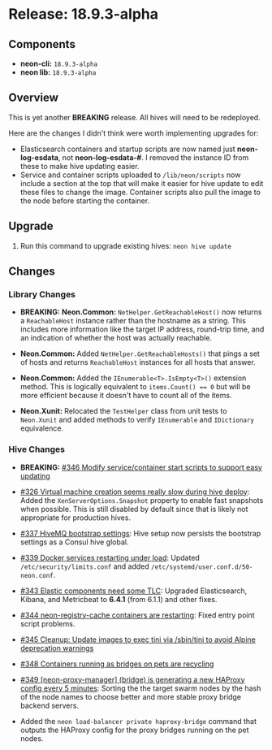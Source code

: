 # Release: 18.9.3-alpha

## Components

* **neon-cli:** `18.9.3-alpha`
* **neon lib:** `18.9.3-alpha`

## Overview

This is yet another **BREAKING** release.  All hives will need to be redeployed.

Here are the changes I didn't think were worth implementing upgrades for:

* Elasticsearch containers and startup scripts are now named just **neon-log-esdata**, not **neon-log-esdata-#**.  I removed the instance ID from these to make hive updating easier.
* Service and container scripts uploaded to `/lib/neon/scripts` now include a section at the top that will make it easier for hive update to edit these files to change the image.  Container scripts also pull the image to the node before starting the container.

## Upgrade

1. Run this command to upgrade existing hives: `neon hive update`

## Changes

### Library Changes

* **BREAKING:** **Neon.Common:** `NetHelper.GetReachableHost()` now returns a `ReachableHost` instance rather than the hostname as a string.  This includes more information like the target IP address, round-trip time, and an indication of whether the host was actually reachable.

* **Neon.Common:** Added `NetHelper.GetReachableHosts()` that pings a set of hosts and returns `ReachableHost` instances for all hosts that answer.
* **Neon.Common:** Added the `IEnumerable<T>.IsEmpty<T>()` extension method.  This is logically equivalent to `items.Count() == 0` but will be more efficient because it doesn't have to count all of the items.
* **Neon.Xunit:** Relocated the `TestHelper` class from unit tests to `Neon.Xunit` and added methods to verify `IEnumerable` and `IDictionary` equivalence.

### Hive Changes

* **BREAKING:** [#346 Modify service/container start scripts to support easy updating](https://github.com/jefflill/NeonForge/issues/346)

* [#326 Virtual machine creation seems really slow during hive deploy](https://github.com/jefflill/NeonForge/issues/326): Added the `XenServerOptions.Snapshot` property to enable fast snapshots when possible.  This is still disabled by default since that is likely not appropriate for production hives.
* [#337 HiveMQ bootstrap settings](https://github.com/jefflill/NeonForge/issues/337): Hive setup now persists the bootstrap settings as a Consul hive global.
* [#339 Docker services restarting under load](https://github.com/jefflill/NeonForge/issues/339): Updated `/etc/security/limits.conf` and added `/etc/systemd/user.conf.d/50-neon.conf`.
* [#343 Elastic components need some TLC](https://github.com/jefflill/NeonForge/issues/343): Upgraded Elasticsearch, Kibana, and Metricbeat to **6.4.1** (from 6.1.1) and other fixes.
* [#344 neon-registry-cache containers are restarting](https://github.com/jefflill/NeonForge/issues/344): Fixed entry point script problems.
* [#345 Cleanup: Update images to exec tini via /sbin/tini to avoid Alpine deprecation warnings](https://github.com/jefflill/NeonForge/issues/345)
* [#348 Containers running as bridges on pets are recycling](https://github.com/jefflill/NeonForge/issues/348)
* [#349 [neon-proxy-manager] (bridge) is generating a new HAProxy config every 5 minutes](https://github.com/jefflill/NeonForge/issues/349): Sorting the the target swarm nodes by the hash of the node names to choose better and more stable proxy bridge backend servers.

* Added the `neon load-balancer private haproxy-bridge` command that outputs the HAProxy config for the proxy bridges running on the pet nodes.
